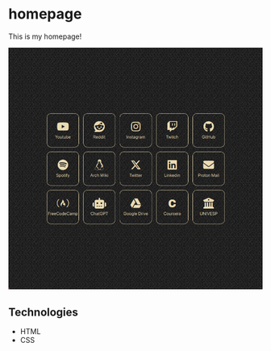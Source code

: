 # homepage

<p>This is my homepage!</p>

<img src="./screenshots/screenshot.png"/>

## Technologies
- HTML
- CSS

